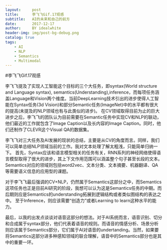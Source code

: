 ```yaml
---
layout:     post
title:      李飞飞Gif.17观感
subtitle:   AI的未来和自己的前方
date:       2017-12-17
author:     BY idealwhite
header-img: img/post-bg-debug.png
catalog: true
tags:
    - AI
    - NLP
    - Semantics
    - Multimodal
---
```

#李飞飞Gif.17观感

李飞飞提及了实现人工智能这个目标的三个大任务，即syntax(World structure and Language syntax), semantics(Understanding),inference，而每项任务涵盖Language和Vision两个维度。当前DeepLearning技术引出的进步使得人工智能在Syntax任务(3d Vision)和部分Semantic任务(ImageNet)中的水平都有很大的提高(未提及的NLP领域也有与此类似的进步)。
在CV领域取得目前为止的巨大进步之后，李飞飞的团队认为目前需要在Semantic任务中实现CV和NLP的联动，他们最近的工作就包含了Image Caption以及长内容的Image Caption。同时，他们还制作了CLEVR这个Visual QA的数据集。

李飞飞对三大任务及AI发展的现状的总结，主要是从CV的角度而言。同样，我们可以简单总结NLP领域当前的工作。我对文本处理了解太粗浅，只能简单归纳一下。
首先，Syntax应该和语言模型相关的任务有关，RNN系列的神经网络使得语言模型取得了很大的进步，其上下文作用范围可以涵盖整个句子甚至长段的文本。
Semantics对应的领域则包括word2vec、文本分类、文本摘要、机器翻译、QA等需要语义信息的应用型的课题。

对于李飞飞最后强调的CV+NLP，仍然属于Semantics这部分之中，而Semantics这项任务也正是目前AI研究的阶段，我想可以认为这是Semantics任务的中期。而后期则应是Semantics的understanding拓展到逻辑结构或者类似图结构的表达之中。
至于Inference，则应该需要“创造力”或者Learning to learn这种水平的能力。

最后，以我的出发点谈谈对语音这部分的想法。对于AI系统而言，语音识别、切分和合成属于syntax部分，他们代表着语音的规则。而语音的情感分析、场景分析则应该属于Semantics部分，它们属于AI对语音的undertanding。当然，如果要将Semantics这部分进多种感知领域的联合理解，语音中的Semantics部分也是其中的重要一环。